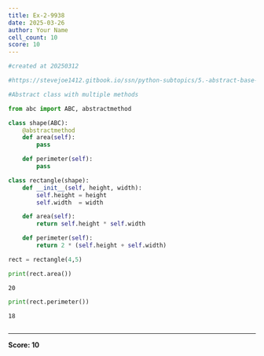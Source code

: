 ```yaml
---
title: Ex-2-9938
date: 2025-03-26
author: Your Name
cell_count: 10
score: 10
---
```


```python
#created at 20250312
```


```python
#https://stevejoe1412.gitbook.io/ssn/python-subtopics/5.-abstract-base-classes-abcs
```


```python
#Abstract class with multiple methods
```


```python
from abc import ABC, abstractmethod
```


```python
class shape(ABC):
    @abstractmethod
    def area(self):
        pass

    def perimeter(self):
        pass
```


```python
class rectangle(shape):
    def __init__(self, height, width):
        self.height = height
        self.width  = width

    def area(self):
        return self.height * self.width

    def perimeter(self):
        return 2 * (self.height + self.width)
```


```python
rect = rectangle(4,5)
```


```python
print(rect.area())
```

    20



```python
print(rect.perimeter())
```

    18



```python

```


---
**Score: 10**